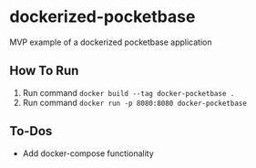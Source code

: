 # dockerized-pocketbase
MVP example of a dockerized pocketbase application

## How To Run
1) Run command `docker build --tag docker-pocketbase .`
2) Run command `docker run -p 8080:8080 docker-pocketbase`

## To-Dos
- Add docker-compose functionality
